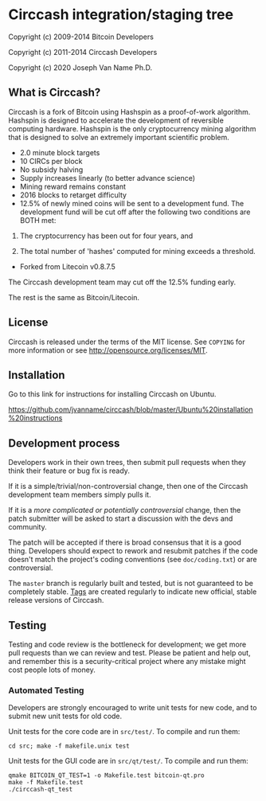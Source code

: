 Circcash integration/staging tree
================================


Copyright (c) 2009-2014 Bitcoin Developers

Copyright (c) 2011-2014 Circcash Developers

Copyright (c) 2020 Joseph Van Name Ph.D.

What is Circcash?
----------------

Circcash is a fork of Bitcoin using Hashspin as a proof-of-work algorithm. Hashspin is designed to accelerate the development of reversible computing hardware. Hashspin is the only cryptocurrency mining algorithm that is designed to solve an extremely important scientific problem.
 - 2.0 minute block targets
 - 10 CIRCs per block
 - No subsidy halving
 - Supply increases linearly (to better advance science)
 - Mining reward remains constant
 - 2016 blocks to retarget difficulty
 - 12.5% of newly mined coins will be sent to a development fund. The development fund will be cut off after the following two conditions are BOTH met:

 1. The cryptocurrency has been out for four years, and
 
 2. The total number of 'hashes' computed for mining exceeds a threshold.

 - Forked from Litecoin v0.8.7.5

The Circcash development team may cut off the 12.5% funding early.

The rest is the same as Bitcoin/Litecoin.

License
-------

Circcash is released under the terms of the MIT license. See `COPYING` for more
information or see http://opensource.org/licenses/MIT.


Installation
-------

Go to this link for instructions for installing Circcash on Ubuntu.

https://github.com/jvanname/circcash/blob/master/Ubuntu%20installation%20instructions



Development process
-------------------

Developers work in their own trees, then submit pull requests when they think
their feature or bug fix is ready.

If it is a simple/trivial/non-controversial change, then one of the Circcash
development team members simply pulls it.

If it is a *more complicated or potentially controversial* change, then the patch
submitter will be asked to start a discussion with the devs and community.

The patch will be accepted if there is broad consensus that it is a good thing.
Developers should expect to rework and resubmit patches if the code doesn't
match the project's coding conventions (see `doc/coding.txt`) or are
controversial.

The `master` branch is regularly built and tested, but is not guaranteed to be
completely stable. [Tags](https://github.com/circcash-project/circcash/tags) are created
regularly to indicate new official, stable release versions of Circcash.

Testing
-------

Testing and code review is the bottleneck for development; we get more pull
requests than we can review and test. Please be patient and help out, and
remember this is a security-critical project where any mistake might cost people
lots of money.

### Automated Testing

Developers are strongly encouraged to write unit tests for new code, and to
submit new unit tests for old code.

Unit tests for the core code are in `src/test/`. To compile and run them:

    cd src; make -f makefile.unix test

Unit tests for the GUI code are in `src/qt/test/`. To compile and run them:

    qmake BITCOIN_QT_TEST=1 -o Makefile.test bitcoin-qt.pro
    make -f Makefile.test
    ./circcash-qt_test

